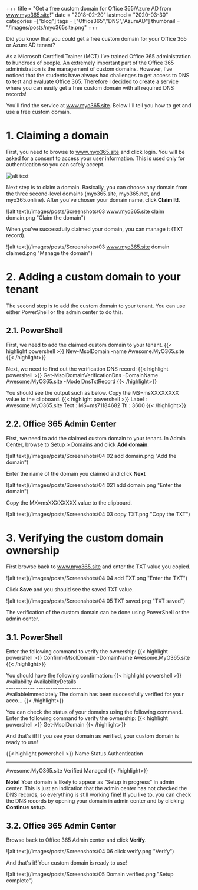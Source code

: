 +++
title = "Get a free custom domain for Office 365/Azure AD from www.myo365.site!"
date = "2018-02-20"
lastmod = "2020-03-30"
categories =["blog"]
tags = ["Office365","DNS","AzureAD"]
thumbnail = "/images/posts/myo365site.png"
+++

Did you know that you could get a free custom domain for your Office 365 or Azure AD tenant?

<!--more-->

As a Microsoft Certified Trainer (MCT) I’ve trained Office 365 administration to hundreds of people. An extremely important part of the Office 365 administration is the management of custom domains. However, I’ve noticed that the students have always had challenges to get access to DNS to test and evaluate Office 365. Therefore I decided to create a service where you can easily get a free custom domain with all required DNS records!

You'll find the service at <a href="https://www.myo365.site" target="_blank">www.myo365.site</a>. Below I'll tell you how to get and use a free custom domain.

# 1. Claiming a domain

First, you need to browse to <a href="https://www.myo365.site" target="_blank">www.myo365.site</a> and click login.
You will be asked for a consent to access your user information. This is used only for authentication so you can safely accept.

![alt text](/images/posts/Screenshots/02_www.myo365.site_consent.png "Consent")

Next step is to claim a domain. Basically, you can choose any domain from the three second-level domains (myo365.site, myo365.net, and myo365.online).
After you've chosen your domain name, click <b>Claim It!</b>.

![alt text](/images/posts/Screenshots/03 www.myo365.site claim domain.png "Claim the domain")

When you've successfully  claimed your domain, you can manage it (TXT record).

![alt text](/images/posts/Screenshots/03 www.myo365.site domain claimed.png "Manage the domain")

# 2. Adding a custom domain to your tenant
The second step is to add the custom domain to your tenant. You can use either PowerShell or the admin center to do this.

## 2.1. PowerShell

First, we need to add the claimed custom domain to your tenant.
{{< highlight powershell >}}
New-MsolDomain -name Awesome.MyO365.site
{{< /highlight>}}

Next, we need to find out the verification DNS record:
{{< highlight powershell >}}
Get-MsolDomainVerificationDns -DomainName Awesome.MyO365.site -Mode DnsTxtRecord
{{< /highlight>}}

You should see the output such as below. Copy the MS=msXXXXXXXX value to the clipboard.
{{< highlight powershell >}}
Label : Awesome.MyO365.site
Text  : MS=ms71184682
Ttl   : 3600
{{< /highlight>}}

## 2.2. Office 365 Admin Center

First, we need to add the claimed custom domain to your tenant. In Admin Center, browse to <a href="https://portal.office.com/adminportal/home#/Domains" target="_blank">Setup > Domains </a> and click <b>Add domain</b>.

![alt text](/images/posts/Screenshots/04 02 add domain.png "Add the domain")

Enter the name of the domain you claimed and click <b>Next</b>

![alt text](/images/posts/Screenshots/04 021 add domain.png "Enter the domain")

Copy the MX=msXXXXXXXX value to the clipboard.

![alt text](/images/posts/Screenshots/04 03 copy TXT.png "Copy the TXT")

# 3. Verifying the custom domain ownership

First browse back to www.myo365.site and enter the TXT value you copied.

![alt text](/images/posts/Screenshots/04 04 add TXT.png "Enter the TXT")

Click <b>Save</b> and you should see the saved TXT value.

![alt text](/images/posts/Screenshots/04 05 TXT saved.png "TXT saved")

The verification of the custom domain can be done using PowerShell or the admin center.

## 3.1. PowerShell

Enter the following command to verify the ownership:
{{< highlight powershell >}}
Confirm-MsolDomain -DomainName Awesome.MyO365.site
{{< /highlight>}}

You should have the following confirmation:
{{< highlight powershell >}}
        Availability AvailabilityDetails                                       
        ------------ -------------------                                       
AvailableImmediately The domain has been successfully verified for your acco...
{{< /highlight>}}

You can check the status of your domains using the following command.
Enter the following command to verify the ownership:
{{< highlight powershell >}}
Get-MsolDomain
{{< /highlight>}}

And that's it! If you see your domain as verified, your custom domain is ready to use! 

{{< highlight powershell >}}
Name                    Status   Authentication
----                    ------   --------------
Awesome.MyO365.site     Verified Managed
{{< /highlight>}}

**Note!** Your domain is likely to appear as "Setup in progress" in admin center. This is just an indication that the admin center has not checked the DNS records, so everything is still working fine!  If you like to, you can check the DNS records by opening your domain in admin center and by clicking <b>Continue setup</b>.

## 3.2. Office 365 Admin Center

Browse back to Office 365 Admin center and click <b>Verify</b>.

![alt text](/images/posts/Screenshots/04 06 click verify.png "Verify")

And that's it! Your custom domain is ready to use!

![alt text](/images/posts/Screenshots/05 Domain verified.png "Setup complete")
